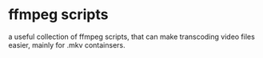 # ffmpeg scripts
a useful collection of ffmpeg scripts, that can make transcoding video files easier, mainly for .mkv containsers.
